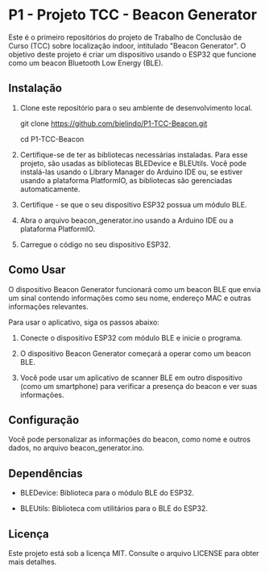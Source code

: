 # P1 - Projeto TCC - Beacon Generator

Este é o primeiro repositórios do projeto de Trabalho de Conclusão de Curso (TCC) sobre localização indoor, intitulado "Beacon Generator". O objetivo deste projeto é criar um dispositivo usando o ESP32 que funcione como um beacon Bluetooth Low Energy (BLE).

## Instalação

1. Clone este repositório para o seu ambiente de desenvolvimento local.

    git clone https://github.com/bielindo/P1-TCC-Beacon.git
   
    cd P1-TCC-Beacon

3. Certifique-se de ter as bibliotecas necessárias instaladas. Para esse projeto, são usadas as bibliotecas BLEDevice e BLEUtils. Você pode instalá-las usando o Library Manager do Arduino IDE ou, se estiver usando a plataforma PlatformIO, as bibliotecas são gerenciadas automaticamente.

4. Certifique - se que o seu dispositivo ESP32 possua um módulo BLE.
   
5. Abra o arquivo beacon_generator.ino usando a Arduino IDE ou a plataforma PlatformIO.

6. Carregue o código no seu dispositivo ESP32.

## Como Usar

O dispositivo Beacon Generator funcionará como um beacon BLE que envia um sinal contendo informações como seu nome, endereço MAC e outras informações relevantes.

Para usar o aplicativo, siga os passos abaixo:

1. Conecte o dispositivo ESP32 com módulo BLE e inicie o programa.

2. O dispositivo Beacon Generator começará a operar como um beacon BLE.

3. Você pode usar um aplicativo de scanner BLE em outro dispositivo (como um smartphone) para verificar a presença do beacon e ver suas informações.

## Configuração

Você pode personalizar as informações do beacon, como nome e outros dados, no arquivo beacon_generator.ino.

## Dependências
  - BLEDevice: Biblioteca para o módulo BLE do ESP32.

  - BLEUtils: Biblioteca com utilitários para o BLE do ESP32.

## Licença
Este projeto está sob a licença MIT. Consulte o arquivo LICENSE para obter mais detalhes.
